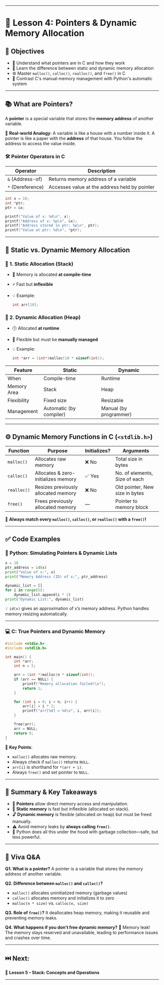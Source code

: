 
---

# 📘 Lesson 4: Pointers & Dynamic Memory Allocation

## 🎯 Objectives

* 🧭 Understand what pointers are in C and how they work
* 🧱 Learn the difference between static and dynamic memory allocation
* ⚙️ Master `malloc()`, `calloc()`, `realloc()`, and `free()` in C
* 🤖 Contrast C's manual memory management with Python's automatic system

---

## 📚 What are Pointers?

A **pointer** is a special variable that stores the **memory address** of another variable.

🧠 **Real-world Analogy**:
A variable is like a house with a number inside it.
A pointer is like a paper with the **address** of that house.
You follow the address to access the value inside.

### 🛠️ Pointer Operators in C

| Operator          | Description                                   |
| ----------------- | --------------------------------------------- |
| `&` (Address-of)  | Returns memory address of a variable          |
| `*` (Dereference) | Accesses value at the address held by pointer |

```c
int x = 10;
int *ptr;
ptr = &x;

printf("Value of x: %d\n", x);
printf("Address of x: %p\n", &x);
printf("Address stored in ptr: %p\n", ptr);
printf("Value at ptr: %d\n", *ptr);
```

---

## 💾 Static vs. Dynamic Memory Allocation

### 🧩 1. Static Allocation (Stack)

* 📍 Memory is allocated **at compile-time**
* ⚡ Fast but **inflexible**
* 💡 Example:

  ```c
  int arr[10];
  ```

### 🔄 2. Dynamic Allocation (Heap)

* 🕒 Allocated **at runtime**
* 🔧 Flexible but must be **manually managed**
* 💡 Example:

  ```c
  int *arr = (int*)malloc(10 * sizeof(int));
  ```

| Feature     | Static                  | Dynamic                |
| ----------- | ----------------------- | ---------------------- |
| When        | Compile-time            | Runtime                |
| Memory Area | Stack                   | Heap                   |
| Flexibility | Fixed size              | Resizable              |
| Management  | Automatic (by compiler) | Manual (by programmer) |

---

## ⚙️ Dynamic Memory Functions in C (`<stdlib.h>`)

| Function    | Purpose                             | Initializes? | Arguments                      |
| ----------- | ----------------------------------- | ------------ | ------------------------------ |
| `malloc()`  | Allocates raw memory                | ❌ No         | Total size in bytes            |
| `calloc()`  | Allocates & zero-initializes memory | ✅ Yes        | No. of elements, Size of each  |
| `realloc()` | Resizes previously allocated memory | ❌ No         | Old pointer, New size in bytes |
| `free()`    | Frees previously allocated memory   | —            | Pointer to memory block        |

📌 **Always match every `malloc()`, `calloc()`, or `realloc()` with a `free()`!**

---

## ✅ Code Examples

### 🐍 Python: Simulating Pointers & Dynamic Lists

```python
x = 10
ptr_address = id(x)
print("Value of x:", x)
print("Memory Address (ID) of x:", ptr_address)

dynamic_list = []
for i in range(5):
    dynamic_list.append(i * 2)
print("Dynamic List:", dynamic_list)
```

💡 `id(x)` gives an approximation of x’s memory address.
Python handles memory resizing automatically.

---

### 💻 C: True Pointers and Dynamic Memory

```c
#include <stdio.h>
#include <stdlib.h>

int main() {
    int *arr;
    int n = 5;

    arr = (int *)malloc(n * sizeof(int));
    if (arr == NULL) {
        printf("Memory allocation failed!\n");
        return 1;
    }

    for (int i = 0; i < n; i++) {
        arr[i] = i * 2;
        printf("arr[%d] = %d\n", i, arr[i]);
    }

    free(arr);
    arr = NULL;
    return 0;
}
```

🧠 **Key Points**:

* `malloc()` allocates raw memory.
* Always check if `malloc()` returns `NULL`.
* `arr[i]` is shorthand for `*(arr + i)`.
* Always `free()` and set pointer to `NULL`.

---

## 🧠 Summary & Key Takeaways

* 🧭 **Pointers** allow direct memory access and manipulation.
* 🔐 **Static memory** is fast but inflexible (allocated on stack).
* 🔓 **Dynamic memory** is flexible (allocated on heap) but must be freed manually.
* ⚠️ Avoid memory leaks by **always calling `free()`**.
* 🐍 Python does all this under the hood with garbage collection—safe, but less powerful.

---

## 📘 Viva Q\&A

**Q1. What is a pointer?**
A pointer is a variable that stores the memory address of another variable.

**Q2. Difference between `malloc()` and `calloc()`?**

* `malloc()` allocates uninitialized memory (garbage values)
* `calloc()` allocates memory and initializes it to zero
* `malloc(n * size)` vs. `calloc(n, size)`

**Q3. Role of `free()`?**
It deallocates heap memory, making it reusable and preventing memory leaks.

**Q4. What happens if you don’t free dynamic memory?**
🧨 Memory leak! The memory stays reserved and unavailable, leading to performance issues and crashes over time.

---

## ⏭️ Next:

📘 **Lesson 5 – Stack: Concepts and Operations**

---


